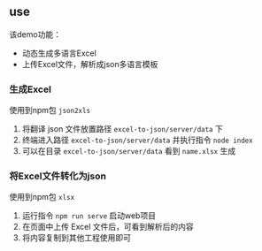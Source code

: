 <!--
 * @Date: 2021-04-28 21:15:28
 * @LastEditors: wenfujie
 * @LastEditTime: 2021-09-10 15:14:53
 * @FilePath: /excelToJson/excel-to-json/README.md
-->

## use

该demo功能：
- 动态生成多语言Excel
- 上传Excel文件，解析成json多语言模板

### 生成Excel

使用到npm包 `json2xls`

1. 将翻译 json 文件放置路径 `excel-to-json/server/data` 下
2. 终端进入路径 `excel-to-json/server/data` 并执行指令 `node index`
3. 可以在目录 `excel-to-json/server/data` 看到 `name.xlsx` 生成

### 将Excel文件转化为json

使用到npm包 `xlsx`

1. 运行指令 `npm run serve` 启动web项目
2. 在页面中上传 Excel 文件后，可看到解析后的内容
3. 将内容复制到其他工程使用即可